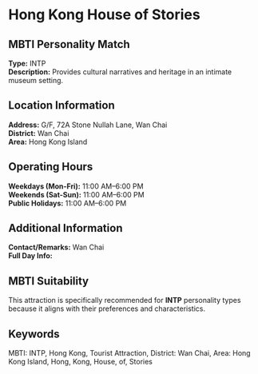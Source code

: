 # Hong Kong House of Stories

## MBTI Personality Match
**Type:** INTP  
**Description:** Provides cultural narratives and heritage in an intimate museum setting.

## Location Information
**Address:** G/F, 72A Stone Nullah Lane, Wan Chai  
**District:** Wan Chai  
**Area:** Hong Kong Island

## Operating Hours
**Weekdays (Mon-Fri):** 11:00 AM–6:00 PM  
**Weekends (Sat-Sun):** 11:00 AM–6:00 PM  
**Public Holidays:** 11:00 AM–6:00 PM

## Additional Information
**Contact/Remarks:** Wan Chai  
**Full Day Info:** 

## MBTI Suitability
This attraction is specifically recommended for **INTP** personality types because it aligns with their preferences and characteristics.

## Keywords
MBTI: INTP, Hong Kong, Tourist Attraction, District: Wan Chai, Area: Hong Kong Island, Hong, Kong, House, of, Stories
